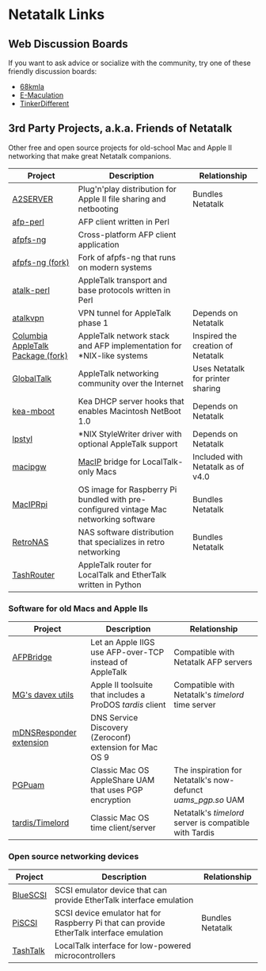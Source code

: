 # Netatalk Links

## Web Discussion Boards

If you want to ask advice or socialize with the community, try one of
these friendly discussion boards:

- [68kmla](https://68kmla.org/bb/index.php)
- [E-Maculation](https://www.emaculation.com/forum/)
- [TinkerDifferent](https://tinkerdifferent.com/)

## 3rd Party Projects, a.k.a. Friends of Netatalk

Other free and open source projects for old-school Mac and Apple II
networking that make great Netatalk companions.

| Project | Description | Relationship |
|---|---|---|
| [A2SERVER](https://appleii.ivanx.com/a2server/) | Plug'n'play distribution for Apple II file sharing and netbooting | Bundles Netatalk |
| [afp-perl](https://github.com/demonfoo/afp-perl) | AFP client written in Perl |  |
| [afpfs-ng](https://sourceforge.net/projects/afpfs-ng/) | Cross-platform AFP client application |  |
| [afpfs-ng (fork)](https://github.com/rdmark/afpfs-ng) | Fork of afpfs-ng that runs on modern systems |  |
| [atalk-perl](https://github.com/demonfoo/atalk-perl) | AppleTalk transport and base protocols written in Perl |  |
| [atalkvpn](https://github.com/AceHusky12/atalkvpn) | VPN tunnel for AppleTalk phase 1 | Depends on Netatalk |
| [Columbia AppleTalk Package (fork)](https://github.com/mabam/CAP) | AppleTalk network stack and AFP implementation for *NIX-like systems | Inspired the creation of Netatalk |
| [GlobalTalk](https://marchintosh.com/globaltalk.html) | AppleTalk networking community over the Internet | Uses Netatalk for printer sharing |
| [kea-mboot](https://github.com/saybur/kea-mboot) | Kea DHCP server hooks that enables Macintosh NetBoot 1.0 | Depends on Netatalk |
| [lpstyl](https://github.com/Godzil/lpstyl) | \*NIX StyleWriter driver with optional AppleTalk support | Depends on Netatalk |
| [macipgw](https://macipgw.sourceforge.io) | [MacIP](https://en.wikipedia.org/wiki/MacIP) bridge for LocalTalk-only Macs | Included with Netatalk as of v4.0 |
| [MacIPRpi](https://www.macip.net/) | OS image for Raspberry Pi bundled with pre-configured vintage Mac networking software | Bundles Netatalk |
| [RetroNAS](https://github.com/danmons/retronas) | NAS software distribution that specializes in retro networking | Bundles Netatalk |
| [TashRouter](https://github.com/lampmerchant/tashrouter) | AppleTalk router for LocalTalk and EtherTalk written in Python |  |

### Software for old Macs and Apple IIs

| Project | Description | Relationship |
|---|---|---|
| [AFPBridge](https://github.com/sheumann/AFPBridge) | Let an Apple IIGS use AFP-over-TCP instead of AppleTalk | Compatible with Netatalk AFP servers |
| [MG's davex utils](https://github.com/mgcaret/davex-mg-utils) | Apple II toolsuite that includes a ProDOS *tardis* client | Compatible with Netatalk's *timelord* time server |
| [mDNSResponder extension](https://macintoshgarden.org/apps/multicast-dns-dns-sd) | DNS Service Discovery (Zeroconf) extension for Mac OS 9 |  |
| [PGPuam](http://web.archive.org/web/20130518225412/http://www.vmeng.com/vinnie/papers/pgpuam.html) | Classic Mac OS AppleShare UAM that uses PGP encryption | The inspiration for Netatalk's now-defunct *uams_pgp.so* UAM |
| [tardis/Timelord](https://web.archive.org/web/20010303220117/http://www.cs.mu.oz.au/appletalk/readmes/TMLD.README.html) | Classic Mac OS time client/server | Netatalk's *timelord* server is compatible with Tardis |

### Open source networking devices

| Project | Description | Relationship |
|---|---|---|
| [BlueSCSI](https://scsi.blue) | SCSI emulator device that can provide EtherTalk interface emulation |  |
| [PiSCSI](https://github.com/PiSCSI/piscsi) | SCSI device emulator hat for Raspberry Pi that can provide EtherTalk interface emulation |  Bundles Netatalk |
| [TashTalk](https://github.com/lampmerchant/tashtalk) | LocalTalk interface for low-powered microcontrollers |  |
